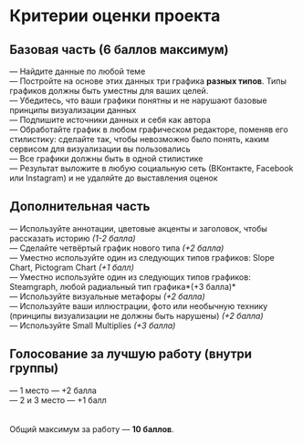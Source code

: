 # Критерии оценки проекта

## Базовая часть (6 баллов максимум)
— Найдите данные по любой теме<br>
— Постройте на основе этих данных три графика **разных типов**. Типы графиков должны быть уместны для ваших целей.<br>
— Убедитесь, что ваши графики понятны и не нарушают базовые принципы визуализации данных<br>
— Подпишите источники данных и себя как автора<br>
— Обработайте график в любом графическом редакторе, поменяв его стилистику: сделайте так, чтобы невозможно было понять, каким сервисом для визуализации вы пользовались <br>
— Все графики должны быть в одной стилистике <br>
— Результат выложите в любую социальную сеть (ВКонтакте, Facebook или Instagram) и не удаляйте до выставления оценок<br>

## Дополнительная часть
— Используйте аннотации, цветовые акценты и заголовок, чтобы рассказать историю *(1-2 балла)*<br>
— Сделайте четвёртый график нового типа *(+2 балла)*<br>
— Уместно используйте один из следующих типов графиков: Slope Chart, Pictogram Chart *(+1 балл)*<br> 
— Уместно используйте один из следующих типов графиков: Steamgraph, любой радиальный тип графика*(+3 балла)*<br> 
— Используйте визуальные метафоры *(+2 балла)*<br> 
— Используйте ваши иллюстрации, фото или необычную технику (принципы визуализации не должны быть нарушены) *(+2 балла)*<br> 
— Используйте Small Multiplies *(+3 балла)*<br> 

## Голосование за лучшую работу (внутри группы)
— 1 место — +2 балла<br> 
— 2 и 3 место — +1 балл<br> 
<br> <br> 
Общий максимум за работу — **10 баллов**.
